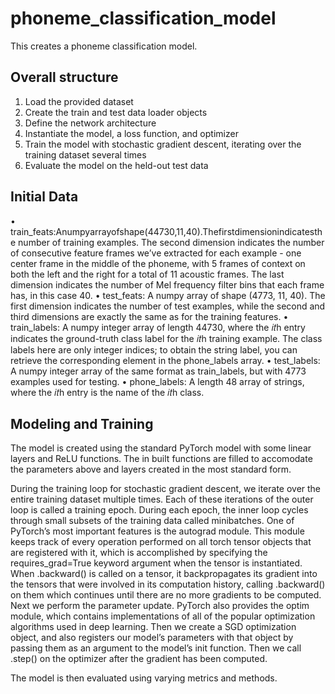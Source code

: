 # phoneme_classification_model

This creates a phoneme classification model.

## Overall structure

1. Load the provided dataset
2. Create the train and test data loader objects
3. Define the network architecture
4. Instantiate the model, a loss function, and optimizer
5. Train the model with stochastic gradient descent, iterating over the training dataset several times
6. Evaluate the model on the held-out test data

## Initial Data

• train_feats:Anumpyarrayofshape(44730,11,40).Thefirstdimensionindicatesthe number of training examples. The second dimension indicates the number of consecutive feature frames we’ve extracted for each example - one center frame in the middle of the phoneme, with 5 frames of context on both the left and the right for a total of 11 acoustic frames. The last dimension indicates the number of Mel frequency filter bins that each frame has, in this case 40.
• test_feats: A numpy array of shape (4773, 11, 40). The first dimension indicates the number of test examples, while the second and third dimensions are exactly the same as for the training features.
• train_labels: A numpy integer array of length 44730, where the 𝑖𝑡h entry indicates the ground-truth class label for the 𝑖𝑡h training example. The class labels here are only integer indices; to obtain the string label, you can retrieve the corresponding element in the phone_labels array.
• test_labels: A numpy integer array of the same format as train_labels, but with 4773 examples used for testing.
• phone_labels: A length 48 array of strings, where the 𝑖𝑡h entry is the name of the 𝑖𝑡h class.

## Modeling and Training

The model is created using the standard PyTorch model with some linear layers and ReLU functions. The in built functions are filled to accomodate the parameters above and layers created in the most standard form.

During the training loop for stochastic gradient descent, we iterate over the entire training dataset multiple times. Each of these iterations of the outer loop is called a training epoch. During each epoch, the inner loop cycles through small subsets of the training data called minibatches.
One of PyTorch’s most important features is the autograd module. This module keeps track of every operation performed on all torch tensor objects that are registered with it, which is accomplished by specifying the requires_grad=True keyword argument when the tensor is instantiated. When .backward() is called on a tensor, it backpropagates its gradient into the tensors that were involved in its computation history, calling .backward() on them which continues until there are no more gradients to be computed.
Next we perform the parameter update. PyTorch also provides the optim module, which contains implementations of all of the popular optimization algorithms used in deep learning. Then we create a SGD optimization object, and also registers our model’s parameters with that object by passing them as an argument to the model’s init function. Then we call .step() on the optimizer after the gradient has been computed.

The model is then evaluated using varying metrics and methods.

